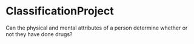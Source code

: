 # ClassificationProject
Can the physical and mental attributes of a person determine whether or not they have done drugs?
